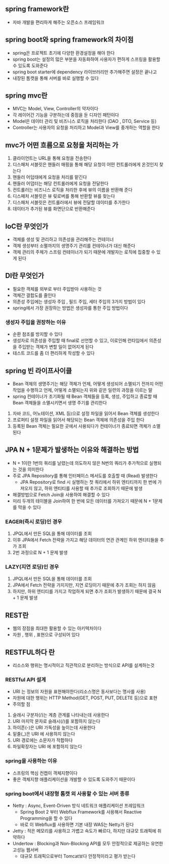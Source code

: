 
## spring framework란
- 자바 개발을 편리하게 해주는 오픈소스 프레임워크


## spring boot와 spring framework의 차이점
- spring은 프로젝트 초기에 다양한 환경설정을 해야 한다
- spring boot는 설정의 많은 부분을 자동화하여 사용자가 편하게 스프링을 활용할 수 있도록 도와준다
- spring boot starter에 dependency 라이브러리만 추가해주면 설정은 끝나고
- 내장된 톰캣을 통해 서버를 바로 실행할 수 있다

## spring mvc란
- MVC는 Model, View, Controller의 약자이다
- 각 레이어간 기능을 구분하는데 중점을 둔 디자인 패턴이다
- Model은 데이터 관리 및 비즈니스 로직을 처리한다 (DAO , DTO, Service 등)
- Controller는 사용자의 요청을 처리하고 Model과 View를 중개하는 역할을 한다


## mvc가 어떤 흐름으로 요청을 처리하는 가
1. 클라이언트는 URL을 통해 요청을 전송한다
2. 디스패처 서블릿은 핸들러 매핑을 통해 해당 요청이 어떤 컨트롤러에게 온것인지 찾는다
3. 핸들러 어덥태에게 요청을 처리를 맡긴다
4. 핸들러 어댑터는 해당 컨트롤러에게 요청을 전달한다
5. 컨트롤러는 비즈니스 로직을 처리한 후에 뷰의 이름을 반환해 준다
6. 디스패처 서블릿은 뷰 맂로버를 통해 반환할 뷰를 찾는다
7. 디스패처 서블릿은 컨트롤러에서 뷰에 전달할 데이터를 추가한다
8. 데이터가 추가된 뷰를 화면단으로 반환해준다

## IoC란 무엇인가
- 객체를 생성 및 관리하고 의존성을 관리해주는 컨테이너
- 객체 생성부터 소멸까지의 생명주기 관리를 컨테이너가 대신 해준다
- 객체 관리의 주체가 스프링 컨테이너가 되기 때문에 개발자는 로직에 집중할 수 있게 된다

## DI란 무엇인가
- 필요한 객체를 외부로 부터 주입받아 사용하는 것
- 객체간 결합도를 줄인다
- 의존성 주입에는 생성자 주입 , 필드 주입, 세터 주입의 3가지 방법이 있다
- spring에서 가장 권장하는 방법은 생성자를 통한 주입 방법이다

### 생성자 주입을 권장하는 이유
- 순환 참조를 방지할 수 있다
- 생성자로 의존성을 주입할 때 final로 선언할 수 있고, 이로인해 런타임에서 의존성을 주입받는 객체가 변할 일이 없어지게 된다
- 테스트 코드를 좀 더 편리하게 작성할 수 있다




## spring 빈 라이프사이클
- Bean 객체의 생명주기는 해당 객체가 언제, 어떻게 생성되어 소멸되기 전까지 어떤 작업을 수행하고 언제, 어떻게 소멸되는지 위와 같은 일련의 과정을 이르는 말
- spring 컨테이너가 초기화될 때 Bean 객체들을 등록, 생성, 주입하고 종료할 때 Bean 객체들을 소멸시키면서 생명 주기를 관리한다
1. 자바 코드, 어노테이션, XML 등)으로 설정 파일을 읽어서 Bean 객체를 생성한다
2. 프로퍼티 설정 파일을 읽어서 해당되는 Bean 객체에 의존성을 주입 한다
3. 등록된 Bean 객체는 필요한 곳에서 사용되다가 컨테이너가 종료되면 객체가 소멸 된다




## JPA N + 1문제가 발생하는 이유와 해결하는 방법
- N + 1이란 1번의 쿼리를 날렸는데 의도하지 않은 N번의 쿼리가 추가적으로 실행되는 것을 의미한다
- 주로 JPA Repository를 통해 인터페이스 메서도를 호출할 때 (Read) 발생한다
  - JPA Repository로 find 시 실행하는 첫 쿼리에서 하위 엔티티까지 한 번에 가져오지 않고, 하위 엔티티를 사용할 때 추가로 조회하기 때문에 발생
- 해결방법으로 Fetch Join을 사용하여 해결할 수 있다
- 미리 두개의 테이블을 Join하여 한 번에 모든 데이터를 가져오기 때문에 N + 1문제를 막을 수 있다

### EAGER(즉시 로딩)인 경우
1. JPQL에서 만든 SQL을 통해 데이터를 조회
2. 이후 JPA에서 Fetch 전략을 가지고 해당 데이터의 연관 관계인 하위 엔티티들을 추가 조회
3. 2번 과정으로 N + 1 문제 발생
 
### LAZY(지연 로딩)인 경우
1. JPQL에서 만든 SQL을 통해 데이터를 조회
2. JPA에서 Fetch 전략을 가지지만, 지연 로딩이기 때문에 추가 조회는 하지 않음
3. 하지만, 하위 엔티티를 가지고 작업하게 되면 추가 조회가 발생하기 때문에 결국 N + 1 문제 발생


## REST란
- 웹의 장점을 최대한 활용할 수 있는 아키텍처이다
- 자원 , 행위 , 표현으로 구성되어 있다

## RESTFUL하다 란
- 리소스와 행위는 명시적이고 직관적으로 분리하는 방식으로 API를 설계하는것

### RESTful API 설계
- URI 는 정보의 자원을 표현해야한다(리소스명은 동사보다는 명사를 사용)
- 자원에 대한 행위는 HTTP Method(GET, POST, PUT, DELETE 등)으로 표현
- 주의할 점
1. 슬래시 구분자(/)는 계층 관계를 나타내는데 사용한다
2. URI 마지막 문자로 슬래시(/)를 포함하지 않는다
3. 하이픈(-)은 URI 가독성을 높이는데 사용한다
4. 밑줄(_)은 URI 에 사용하지 않는다
5. URI 경로에는 소문자가 적합하다
6. 파일확장자는 URI 에 포함하지 않는다

### spring을 사용하는 이유
+ 스프링의 핵심 컨켑이 객체지향이다
+ 좋은 객체지향 애플리케이션을 개발할 수 있도록 도와주기 때문이다




### spring boot에서 내장형 톰캣 외 사용할 수 있는 서버 종류
+ Netty :  Async, Event-Driven 방식 네트워크 애플리케이션 프레임워크
  + Spring Boot 2 부터 Webflux Framework를 사용해서 Reactive Programming을 할 수 있다
  + 바로 이 Webflux를 사용하면 기본 내장 WAS는 Netty가 된다
+ Jetty : 적은 메모리를 사용하고 가볍고 속도가 빠르다, 하지만 대규모 트래픽에 취약하다
+ Undertow : Blocking과 Non-Blocking API를 모두 안정적으로 제공하는 유연한 고성능 웹서버
   + 대규모 트래픽으로부터 Tomcat보다 안정적이라고 평가 받는다
